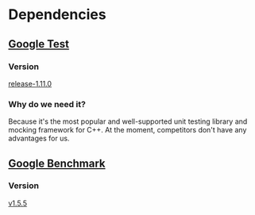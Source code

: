 # Dependencies

## [Google Test](https://github.com\/google\/googletest)


### Version

[release-1.11.0](https://github.com/google/googletest/releases/tag/release-1.11.0)

### Why do we need it?

Because it's the most popular and well-supported unit testing library and mocking framework for C++.
At the moment, competitors don't have any advantages for us.

## [Google Benchmark](https://github.com/google/benchmark)

### Version

[v1.5.5](https://github.com/google/benchmark/releases/tag/v1.5.5)
